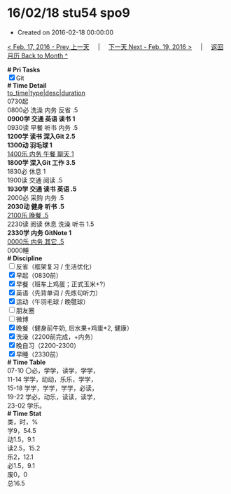 # 16/02/18 stu54 spo9

- Created on 2016-02-18 00:00:00

[< Feb. 17, 2016 - Prev 上一天](/lifelogs/2016/02/d17.md) &nbsp; &nbsp; | &nbsp; &nbsp; [下一天 Next - Feb. 19, 2016 >](/lifelogs/2016/02/d19.md) &nbsp; &nbsp; |  &nbsp; &nbsp; [返回月历 Back to Month ^](/lifelogs/2016/02/index.md)
<br/><div><b># Pri Tasks</b></div><div><input checked="true" type="checkbox"/>Git</div><div><b># Time Detail</b></div><div><u>to_time|type|desc|duration</u></div><div>0730起</div><div>0800必 洗澡 内务 反省 .5</div><div><b>0900学 交通 英语 读书 1</b></div><div>0930读 早餐 听书 内务 .5</div><div><b>1200学 读书 深入Git 2.5</b></div><div><b>1300动 羽毛球 1</b></div><div><u>1400乐 内务 午餐 聊天 1</u></div><div><b>1800学 深入Git 工作 3.5</b></div><div>1830必 休息 1</div><div>1900读 交通 阅读 .5</div><div><b>1930学 交通 读书 英语 .5</b></div><div>2000必 采购 内务 .5</div><div><b>2030动 健身 听书 .5</b></div><div><u>2100乐 晚餐 .5</u></div><div>2230读 阅读 休息 洗澡 听书 1.5</div><div><b>2330学 内务 GitNote 1</b></div><div><u>0000乐 内务 其它 .5</u></div><div>0000睡</div><div><b># Discipline</b></div><div><input type="checkbox"/>反省（框架复习 / 生活优化）</div><div><input checked="true" type="checkbox"/>早起（0830前）</div><div><input checked="true" type="checkbox"/>早餐（班车上鸡蛋；正式玉米+?）</div><div><input checked="true" type="checkbox"/>英语（先背单词 / 先炼句听力）</div><div><input checked="true" type="checkbox"/>运动（午羽毛球 / 晚毽球）</div><div><input type="checkbox"/>朋友圈</div><div><input type="checkbox"/>微博</div><div><input checked="true" type="checkbox"/>晚餐（健身前牛奶, 后水果+鸡蛋*2, 健康）</div><div><input checked="true" type="checkbox"/>洗澡（2200前完成，+内务）</div><div><input checked="true" type="checkbox"/>晚自习（2200-2300）</div><div><input checked="true" type="checkbox"/>早睡（2330前）</div><div><b># Time Table</b></div><div>07-10 〇必，学学，读学，学学，</div><div>11-14 学学，动动，乐乐，学学，</div><div>15-18 学学，学学，学学，必读，</div><div>19-22 学必，动乐，读读，读学，</div><div>23-02 学乐。</div><div><b># Time Stat</b></div><div>类，时，%</div><div>学9，54.5</div><div>动1.5，9.1</div><div>读2.5，15.2</div><div>乐2，12.1</div><div>必1.5，9.1</div><div>废0，0</div><div>总16.5</div>

